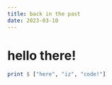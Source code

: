 ```yaml
---
title: back in the past
date: 2023-03-10
---
```


# hello there!

```hs
print $ ["here", "iz", "code!"]
```
